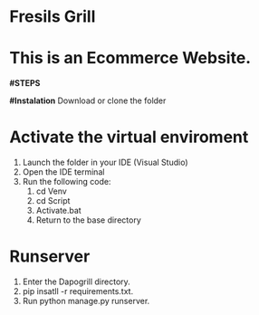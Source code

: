 # Fresils Grill
# This is an Ecommerce Website.

**#STEPS**

**#Instalation**
Download or clone the folder 

# Activate the virtual enviroment 
1. Launch the folder in your IDE (Visual Studio)
2.  Open the IDE terminal 
3.  Run the following code:
    1. cd Venv 
    2. cd Script 
    3. Activate.bat
    4. Return to the base directory
 
 # Runserver
 1. Enter the Dapogrill directory. 
 2. pip insatll -r requirements.txt.
 3. Run python manage.py runserver.
